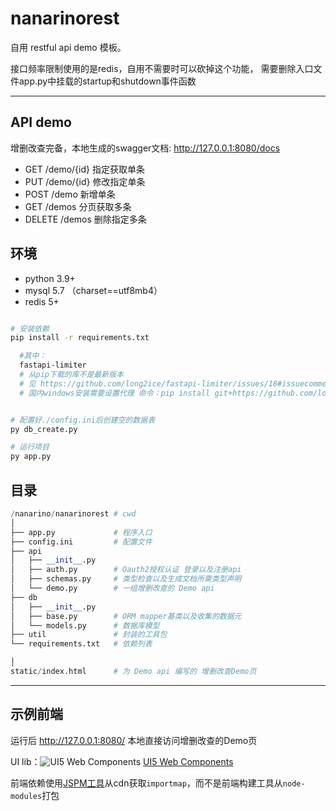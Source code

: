 # nanarinorest

自用 restful api demo 模板。

接口频率限制使用的是redis，自用不需要时可以砍掉这个功能， 需要删除入口文件app.py中挂载的startup和shutdown事件函数

---

## API demo

增删改查完备，本地生成的swagger文档: http://127.0.0.1:8080/docs

- GET    /demo/{id}    指定获取单条
- PUT    /demo/{id}    修改指定单条
- POST    /demo    新增单条
- GET    /demos    分页获取多条
- DELETE    /demos    删除指定多条

## 环境

- python 3.9+
- mysql 5.7 （charset==utf8mb4）
- redis 5+

```bash

# 安装依赖
pip install -r requirements.txt

  #其中：
  fastapi-limiter
  # 从pip下载的库不是最新版本
  # 见 https://github.com/long2ice/fastapi-limiter/issues/18#issuecomment-955888999
  # 国内windows安装需要设置代理 命令：pip install git+https://github.com/long2ice/fastapi-limiter.git --proxy="https://127.0.0.1:7890" --user


# 配置好./config.ini后创建空的数据表
py db_create.py

# 运行项目
py app.py

```

## 目录

```python
/nanarino/nanarinorest # cwd
│
├── app.py             # 程序入口
├── config.ini         # 配置文件
├── api
│   ├── __init__.py
│   ├── auth.py        # Oauth2授权认证 登录以及注册api
│   ├── schemas.py     # 类型检查以及生成文档所需类型声明
│   └── demo.py        # 一组增删改查的 Demo api
├── db
│   ├── __init__.py
│   ├── base.py        # ORM mapper基类以及收集的数据元
│   └── models.py      # 数据库模型
├── util               # 封装的工具包
└── requirements.txt   # 依赖列表

│
static/index.html      # 为 Demo api 编写的 增删改查Demo页

```

---

## 示例前端

运行后 http://127.0.0.1:8080/ 本地直接访问增删改查的Demo页

UI lib：![UI5 Web Components](./static/favicon.ico) [UI5 Web Components](https://sap.github.io/ui5-webcomponents/)

前端依赖使用[JSPM工具](https://generator.jspm.io/)从cdn获取`importmap`，而不是前端构建工具从`node-modules`打包
